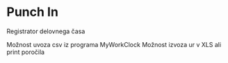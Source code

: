 # Punch In
Registrator delovnega časa

Možnost uvoza csv iz programa MyWorkClock
Možnost izvoza ur v XLS ali print poročila
